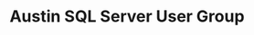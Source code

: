 ---
state: TX
region: Austin
title: Austin SQL Server User Group
description: aka. Capitol Area Central Texas Users of SQL Server (CACTUSS)
group_url: https://www.meetup.com/Austin-SQL-Server-User-Group/
topics: [ mssql, dataai ]
---